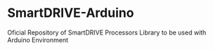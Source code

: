 # SmartDRIVE-Arduino
Oficial Repository of SmartDRIVE Processors Library to be used with Arduino Environment
